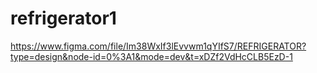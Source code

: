 # refrigerator1
https://www.figma.com/file/Im38WxIf3lEvvwm1qYIfS7/REFRIGERATOR?type=design&node-id=0%3A1&mode=dev&t=xDZf2VdHcCLB5EzD-1

